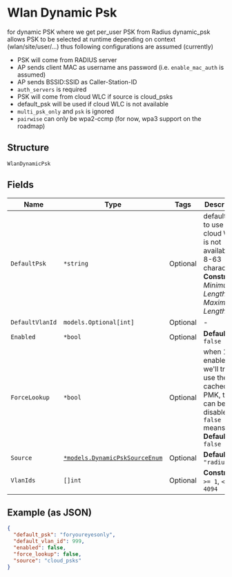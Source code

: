 
# Wlan Dynamic Psk

for dynamic PSK where we get per_user PSK from Radius
dynamic_psk allows PSK to be selected at runtime depending on context (wlan/site/user/...) thus following configurations are assumed (currently)

- PSK will come from RADIUS server
- AP sends client MAC as username ans password (i.e. `enable_mac_auth` is assumed)
- AP sends BSSID:SSID as Caller-Station-ID
- `auth_servers` is required
- PSK will come from cloud WLC if source is cloud_psks
- default_psk will be used if cloud WLC is not available
- `multi_psk_only` and `psk` is ignored
- `pairwise` can only be wpa2-ccmp (for now, wpa3 support on the roadmap)

## Structure

`WlanDynamicPsk`

## Fields

| Name | Type | Tags | Description |
|  --- | --- | --- | --- |
| `DefaultPsk` | `*string` | Optional | default PSK to use if cloud WLC is not available, 8-63 characters<br>**Constraints**: *Minimum Length*: `8`, *Maximum Length*: `63` |
| `DefaultVlanId` | `models.Optional[int]` | Optional | - |
| `Enabled` | `*bool` | Optional | **Default**: `false` |
| `ForceLookup` | `*bool` | Optional | when 11r is enabled, we'll try to use the cached PMK, this can be disabled<br>`false` means auto<br>**Default**: `false` |
| `Source` | [`*models.DynamicPskSourceEnum`](../../doc/models/dynamic-psk-source-enum.md) | Optional | **Default**: `"radius"` |
| `VlanIds` | `[]int` | Optional | **Constraints**: `>= 1`, `<= 4094` |

## Example (as JSON)

```json
{
  "default_psk": "foryoureyesonly",
  "default_vlan_id": 999,
  "enabled": false,
  "force_lookup": false,
  "source": "cloud_psks"
}
```

